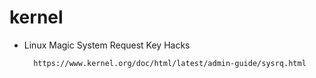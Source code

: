 kernel
======

+ Linux Magic System Request Key Hacks

		https://www.kernel.org/doc/html/latest/admin-guide/sysrq.html
		